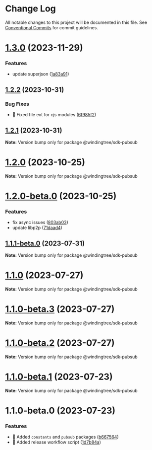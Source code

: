 # Change Log

All notable changes to this project will be documented in this file.
See [Conventional Commits](https://conventionalcommits.org) for commit guidelines.

# [1.3.0](https://github.com/windingtree/sdk/compare/@windingtree/sdk-pubsub@1.2.2...@windingtree/sdk-pubsub@1.3.0) (2023-11-29)

### Features

- update superjson ([1a83a91](https://github.com/windingtree/sdk/commit/1a83a91e8467c6cddbb15c67d08cbe30fb6d9633))

## [1.2.2](https://github.com/windingtree/sdk/compare/@windingtree/sdk-pubsub@1.2.1...@windingtree/sdk-pubsub@1.2.2) (2023-10-31)

### Bug Fixes

- 🐛 Fixed file ext for cjs modules ([6f985f2](https://github.com/windingtree/sdk/commit/6f985f2a6b076abdf145176d5036fe89267f2c5a))

## [1.2.1](https://github.com/windingtree/sdk/compare/@windingtree/sdk-pubsub@1.2.0...@windingtree/sdk-pubsub@1.2.1) (2023-10-31)

**Note:** Version bump only for package @windingtree/sdk-pubsub

# [1.2.0](https://github.com/windingtree/sdk/compare/@windingtree/sdk-pubsub@1.2.0-beta.0...@windingtree/sdk-pubsub@1.2.0) (2023-10-25)

**Note:** Version bump only for package @windingtree/sdk-pubsub

# [1.2.0-beta.0](https://github.com/windingtree/sdk/compare/@windingtree/sdk-pubsub@1.1.1-beta.0...@windingtree/sdk-pubsub@1.2.0-beta.0) (2023-10-25)

### Features

- fix async issues ([803ab03](https://github.com/windingtree/sdk/commit/803ab03f1b5d176844247c2d065dfadabc12355f))
- update libp2p ([71daad4](https://github.com/windingtree/sdk/commit/71daad41838ae6b2833c76aa36b5b2071a041e92))

## [1.1.1-beta.0](https://github.com/windingtree/sdk/compare/@windingtree/sdk-pubsub@1.1.0...@windingtree/sdk-pubsub@1.1.1-beta.0) (2023-07-31)

**Note:** Version bump only for package @windingtree/sdk-pubsub

# [1.1.0](https://github.com/windingtree/sdk/compare/@windingtree/sdk-pubsub@1.1.0-beta.3...@windingtree/sdk-pubsub@1.1.0) (2023-07-27)

**Note:** Version bump only for package @windingtree/sdk-pubsub

# [1.1.0-beta.3](https://github.com/windingtree/sdk/compare/@windingtree/sdk-pubsub@1.1.0-beta.2...@windingtree/sdk-pubsub@1.1.0-beta.3) (2023-07-27)

**Note:** Version bump only for package @windingtree/sdk-pubsub

# [1.1.0-beta.2](https://github.com/windingtree/sdk/compare/@windingtree/sdk-pubsub@1.1.0-beta.1...@windingtree/sdk-pubsub@1.1.0-beta.2) (2023-07-27)

**Note:** Version bump only for package @windingtree/sdk-pubsub

# [1.1.0-beta.1](https://github.com/windingtree/sdk/compare/@windingtree/sdk-pubsub@1.1.0-beta.0...@windingtree/sdk-pubsub@1.1.0-beta.1) (2023-07-23)

**Note:** Version bump only for package @windingtree/sdk-pubsub

# 1.1.0-beta.0 (2023-07-23)

### Features

- 🎸 Added `constants` and `pubsub` packages ([b667564](https://github.com/windingtree/sdk/commit/b667564a6ef4c20f35d2998c05c99a292724413a))
- 🎸 Added release workflow script ([1d7b84a](https://github.com/windingtree/sdk/commit/1d7b84a3623848c449522c0bb2af2c5f114c8a0a))
